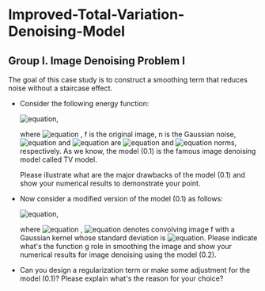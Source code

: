 # Improved-Total-Variation-Denoising-Model

## Group I. Image Denoising Problem I

The goal of this case study is to construct a smoothing term that reduces noise without a staircase effect.

- Consider the following energy function:

  ![equation](https://latex.codecogs.com/svg.latex?\color{white}\min_u\{\frac{1}{2}\|f-u\|_2^2+\lambda\|\nabla{u}\|_1\}),

  where ![equation](https://latex.codecogs.com/svg.latex?\color{white}f=u+n) , f is the original image, n is the Gaussian noise, ![equation](https://latex.codecogs.com/svg.latex?\color{white}\|\cdot\|_2) and ![equation](https://latex.codecogs.com/svg.latex?\color{white}\|\cdot\|_1) are ![equation](https://latex.codecogs.com/svg.latex?\color{white}L_2) and ![equation](https://latex.codecogs.com/svg.latex?\color{white}L_1) norms, respectively. As we know, the model \(0.1\) is the famous image denoising model called TV model.

  Please illustrate what are the major drawbacks of the model \(0.1\) and show your numerical results to demonstrate your point.
- Now consider a modified version of the model \(0.1\) as follows:

  ![equation](https://latex.codecogs.com/svg.latex?\color{white}\min_u\{\frac{1}{2}\|f-u\|_2^2+\lambda\|g\nabla{u}\|_1\}),

  where ![equation](https://latex.codecogs.com/svg.latex?\color{white}g%20=%20\frac{1}{1+|\nabla%20G%20*%20f|^2}) , ![equation](https://latex.codecogs.com/svg.latex?\color{white}G_\sigma%20\ast%20f) denotes convolving image f with a Gaussian kernel whose standard deviation is ![equation](https://latex.codecogs.com/svg.latex?\color{white}\sigma). Please indicate what's the function g role in smoothing the image and show your numerical results for image denoising using the model \(0.2\).
- Can you design a regularization term or make some adjustment for the model \(0.1\)? Please explain what's the reason for your choice?
